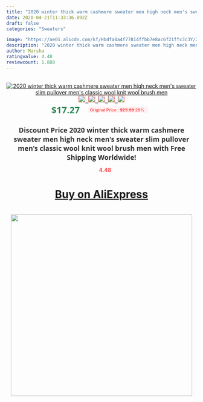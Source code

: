 ```yaml
---
title: "2020 winter thick warm cashmere sweater men high neck men's sweater slim pullover men's classic wool knit wool brush men"
date: 2020-04-21T11:33:36.892Z
draft: false
categories: "Sweaters"

image: "https://ae01.alicdn.com/kf/Hbdfa0a4f77814ffbb7e8ac6f21ffc3c3Y/2020-winter-thick-warm-cashmere-sweater-men-high-neck-men-s-sweater-slim-pullover-men-s.jpg"
description: "2020 winter thick warm cashmere sweater men high neck men's sweater slim pullover men's classic wool knit wool brush men"
author: Marsha
ratingvalue: 4.48
reviewcount: 1.888
---
```

<br>
<div style="text-align: center;">
<a href="https://s.click.aliexpress.com/e/_ASds9B" target="_blank" rel="nofollow noopener noreferrer"><img alt="2020 winter thick warm cashmere sweater men high neck men's sweater slim pullover men's classic wool knit wool brush men" class="magnifier-image" src="https://ae01.alicdn.com/kf/Hbdfa0a4f77814ffbb7e8ac6f21ffc3c3Y/2020-winter-thick-warm-cashmere-sweater-men-high-neck-men-s-sweater-slim-pullover-men-s.jpg_640x640.jpg">
<br>
<img style="border:1px solid salmon" src="https://ae01.alicdn.com/kf/Hbdfa0a4f77814ffbb7e8ac6f21ffc3c3Y/2020-winter-thick-warm-cashmere-sweater-men-high-neck-men-s-sweater-slim-pullover-men-s.jpg_120x120.jpg">&nbsp;&nbsp;<img style="border:1px solid salmon" src="https://ae01.alicdn.com/kf/Hea870a291dc542b2ba68b3dcd579d7131/2020-winter-thick-warm-cashmere-sweater-men-high-neck-men-s-sweater-slim-pullover-men-s.jpg_120x120.jpg">&nbsp;&nbsp;<img style="border:1px solid salmon" src="https://ae01.alicdn.com/kf/He5684de53b5d43009754bc4f1fd3b0d2F/2020-winter-thick-warm-cashmere-sweater-men-high-neck-men-s-sweater-slim-pullover-men-s.jpg_120x120.jpg">&nbsp;&nbsp;<img style="border:1px solid salmon" src="https://ae01.alicdn.com/kf/H2b0c8ca3bb7f4ef3b5130f0b893da55bk/2020-winter-thick-warm-cashmere-sweater-men-high-neck-men-s-sweater-slim-pullover-men-s.jpg_120x120.jpg">&nbsp;&nbsp;<img style="border:1px solid salmon" src="https://ae01.alicdn.com/kf/H93f6bac0df3940e380008f862a47486fM/2020-winter-thick-warm-cashmere-sweater-men-high-neck-men-s-sweater-slim-pullover-men-s.jpg_120x120.jpg"></a></div><br0>
<div style="text-align: center;"><span style="background-color: white; border: 0px; box-sizing: border-box; color: seagreen; display: inline-block; font-family: &quot;open sans&quot; , &quot;arial&quot; , &quot;helvetica&quot; , sans-serif , &quot;heiti&quot;; font-size: 24px; font-stretch: inherit; font-weight: 700; line-height: inherit; margin: 0px 10px 0px 0px; padding: 0px; vertical-align: middle;">$17.27 </span>
<span style="background: rgb(255 , 241 , 241); border-radius: 3px; border: 0px; box-sizing: border-box; color: #ff4747; display: inline-block; font-family: inherit; font-size: 12px; font-stretch: inherit; font-style: inherit; font-variant: inherit; font-weight: 600; line-height: inherit; margin: 0px; padding: 2px 5px; transform: scale(0.9); vertical-align: middle;">Original Price : <b style="text-decoration: line-through;">$23.98 </b> 28%&nbsp;&nbsp;</span></div>
<h1 style="color: #333333; display: inline-block; font-family: &quot;open sans&quot; , &quot;arial&quot; , &quot;helvetica&quot; , sans-serif , &quot;heiti&quot;; font-size: 18px; font-stretch: inherit; font-weight: 700; text-align: center;">Discount Price 2020 winter thick warm cashmere sweater men high neck men's sweater slim pullover men's classic wool knit wool brush men with Free Shipping Worldwide!</h1>
<div style="color: #ff4747; text-align: center;">
<img src="https://4.bp.blogspot.com/-M0ZcTcb-5uY/XleCXlxnR4I/AAAAAAAAAEc/OrjgMkXV1oMQFaCRZj5HQwOCBcu3w1FegCPcBGAYYCw/s1600/star.png" style="height: 15px;">&nbsp;<b>4.48</b></div>
<div class="button_cont" align="center"><a class="buynow_a" href="https://s.click.aliexpress.com/e/_ASds9B" target="_blank" rel="nofollow noopener noreferrer"><H1>Buy on AliExpress</H1></a></div><br>
<div class="separator" style="clear: both; text-align: center;">
<img src="https://lh3.googleusercontent.com/-pTy5HemUv9M/XlePHvY0dAI/AAAAAAAAAE4/0nX5iRUoIWY8eMW9Dpxeirr157OZliDIgCLcBGAsYHQ/s1600/badge.gif" width="480">
</div>
